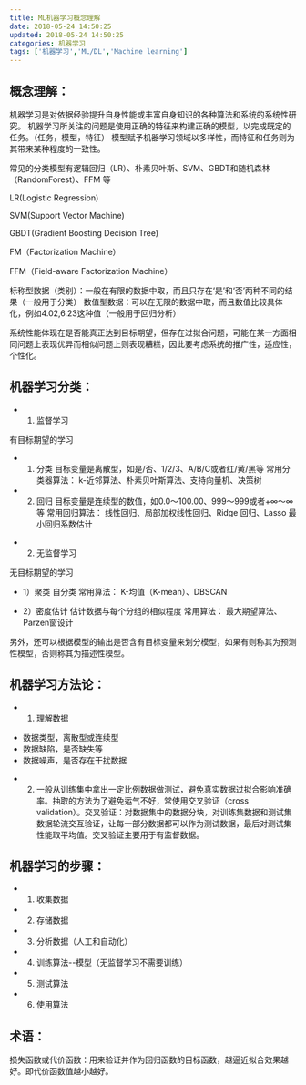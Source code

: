 ```yaml
---
title: ML机器学习概念理解
date: 2018-05-24 14:50:25
updated: 2018-05-24 14:50:25
categories: 机器学习
tags: ['机器学习','ML/DL','Machine learning']
---
```


## 概念理解：

机器学习是对依据经验提升自身性能或丰富自身知识的各种算法和系统的系统性研究。
机器学习所关注的问题是使用正确的特征来构建正确的模型，以完成既定的任务。（任务，模型，特征）
模型赋予机器学习领域以多样性，而特征和任务则为其带来某种程度的一致性。

常见的分类模型有逻辑回归（LR）、朴素贝叶斯、SVM、GBDT和随机森林（RandomForest）、FFM 等

LR(Logistic Regression)

SVM(Support Vector Machine)

GBDT(Gradient Boosting Decision Tree)

FM（Factorization Machine） 

FFM（Field-aware Factorization Machine）

标称型数据（类别）：一般在有限的数据中取，而且只存在‘是’和‘否’两种不同的结果（一般用于分类）
数值型数据：可以在无限的数据中取，而且数值比较具体化，例如4.02,6.23这种值（一般用于回归分析）


系统性能体现在是否能真正达到目标期望，但存在过拟合问题，可能在某一方面相同问题上表现优异而相似问题上则表现糟糕，因此要考虑系统的推广性，适应性，个性化。



## 机器学习分类：


+ 1. 监督学习

有目标期望的学习

- 1) 分类
目标变量是离散型，如是/否、1/2/3、A/B/C或者红/黄/黑等
常用分类器算法：
k-近邻算法、朴素贝叶斯算法、支持向量机、决策树

- 2) 回归
目标变量是连续型的数值，如0.0～100.00、999～999或者+∞～∞等
常用回归算法：
线性回归、局部加权线性回归、Ridge 回归、Lasso 最小回归系数估计


+ 2. 无监督学习

无目标期望的学习

- 1）聚类
自分类
常用算法：
K-均值（K-mean）、DBSCAN 

- 2）密度估计
估计数据与每个分组的相似程度
常用算法：
最大期望算法、Parzen窗设计

另外，还可以根据模型的输出是否含有目标变量来划分模型，如果有则称其为预测性模型，否则称其为描述性模型。

## 机器学习方法论： 

+ 1. 理解数据

- 数据类型，离散型或连续型
- 数据缺陷，是否缺失等
- 数据噪声，是否存在干扰数据

+ 2. 一般从训练集中拿出一定比例数据做测试，避免真实数据过拟合影响准确率。抽取的方法为了避免运气不好，常使用交叉验证（cross validation）。交叉验证：对数据集中的数据分块，对训练集数据和测试集数据轮流交互验证，让每一部分数据都可以作为测试数据，最后对测试集性能取平均值。交叉验证主要用于有监督数据。

## 机器学习的步骤：

+ 1. 收集数据
+ 2. 存储数据
+ 3. 分析数据（人工和自动化）
+ 4. 训练算法--模型（无监督学习不需要训练）
+ 5. 测试算法
+ 6. 使用算法


## 术语：

损失函数或代价函数：用来验证并作为回归函数的目标函数，越逼近拟合效果越好。即代价函数值越小越好。



